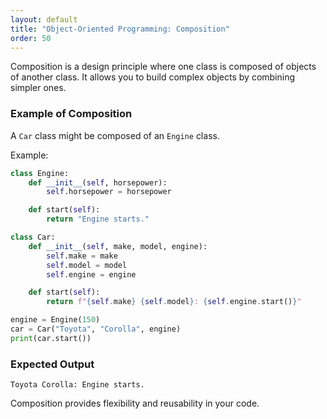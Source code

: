 ```yaml
---
layout: default
title: "Object-Oriented Programming: Composition"
order: 50
---
```


Composition is a design principle where one class is composed of objects of another class. It allows you to build complex objects by combining simpler ones.

### Example of Composition

A `Car` class might be composed of an `Engine` class.

Example:

```python
class Engine:
    def __init__(self, horsepower):
        self.horsepower = horsepower

    def start(self):
        return "Engine starts."

class Car:
    def __init__(self, make, model, engine):
        self.make = make
        self.model = model
        self.engine = engine

    def start(self):
        return f"{self.make} {self.model}: {self.engine.start()}"

engine = Engine(150)
car = Car("Toyota", "Corolla", engine)
print(car.start())
```

### Expected Output

```plaintext
Toyota Corolla: Engine starts.
```

Composition provides flexibility and reusability in your code.